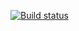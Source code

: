 [![Build status](https://ci.appveyor.com/api/projects/status/ilqp13qilfle3frl/branch/master?svg=true)](https://ci.appveyor.com/project/YuliyaMuraveva/aqa-1-2-1/branch/master)
